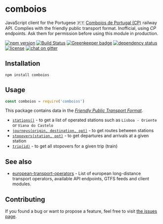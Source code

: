 # comboios

JavaScript client for the Portugese 🇵🇹 [Comboios de Portugal (CP)](https://www.cp.pt/) railway API. Complies with the friendly public transport format. Inofficial, using *CP* endpoints. Ask them for permission before using this module in production.

[![npm version](https://img.shields.io/npm/v/comboios.svg)](https://www.npmjs.com/package/comboios)
[![Build Status](https://travis-ci.org/juliuste/comboios.svg?branch=master)](https://travis-ci.org/juliuste/comboios)
[![Greenkeeper badge](https://badges.greenkeeper.io/juliuste/comboios.svg)](https://greenkeeper.io/)
[![dependency status](https://img.shields.io/david/juliuste/comboios.svg)](https://david-dm.org/juliuste/comboios)
[![license](https://img.shields.io/github/license/juliuste/comboios.svg?style=flat)](license)
[![chat on gitter](https://badges.gitter.im/juliuste.svg)](https://gitter.im/juliuste)

## Installation

```shell
npm install comboios
```

## Usage

```javascript
const comboios = require('comboios')
```

This package contains data in the [*Friendly Public Transport Format*](https://github.com/public-transport/friendly-public-transport-format).

- [`stations()`](docs/stations.md) - to get a list of operated stations such as `Lisboa - Oriente` or `Viana do Castelo`
- [`journeys(origin, destination, opt)`](docs/journeys.md) - to get routes between stations
- [`stopovers(station, opt)`](docs/stopovers.md) - to get departures and arrivals at a given station
- [`trip(id)`](docs/trip.md) - to get all stopovers for a given trip (train)

## See also

- [european-transport-operators](https://github.com/public-transport/european-transport-operators) - List of european long-distance transport operators, available API endpoints, GTFS feeds and client modules.

## Contributing

If you found a bug or want to propose a feature, feel free to visit [the issues page](https://github.com/juliuste/comboios/issues).
